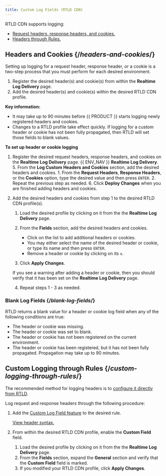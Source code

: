 ```yaml
---
title: Custom Log Fields (RTLD CDN)
---
```


RTLD CDN supports logging:
-   [Request headers, response headers, and cookies.](#headers-and-cookies)
-   [Headers through Rules.](#custom-logging-through-rules)

## Headers and Cookies {/*headers-and-cookies*/}

Setting up logging for a request header, response header, or a cookie is a two-step process that you must perform for each desired environment.

1.   Register the desired header(s) and cookie(s) from within the **Realtime Log Delivery** page.
2.   Add the desired header(s) and cookie(s) within the desired RTLD CDN profile.

**Key information:**

-   It may take up to 90 minutes before {{ PRODUCT }} starts logging newly registered headers and cookies.
-   Changes to a RTLD profile take effect quickly. If logging for a custom header or cookie has not been fully propagated, then RTLD will set those fields to blank values.

**To set up header or cookie logging**

1.  Register the desired request headers, response headers, and cookies on the **Realtime Log Delivery** page.
    {{ ENV_NAV }} **Realtime Log Delivery**.
    5.  From the **Log Custom Headers and Cookies** section, add the desired headers and cookies.
        1.  From the **Request Headers**, **Response Headers**, or the **Cookies** option, type the desired value and then press `ENTER`.
        2.  Repeat the previous step as needed.
    6.  Click **Deploy Changes** when you are finished adding headers and cookies.

2.  Add the desired headers and cookies from step 1 to the desired RTLD CDN profile(s).
    1.  Load the desired profile by clicking on it from the the **Realtime Log Delivery** page.
    2.  From the **Fields** section, add the desired headers and cookies.

        -   Click on the list to add additional headers or cookies.
        -   You may either select the name of the desired header or cookie, or type its name and then press `ENTER`.
        -   Remove a header or cookie by clicking on its `x`.

    3.  Click **Apply Changes**.

    <Callout type="important">

      If you see a warning after adding a header or cookie, then you should verify that it has been set on the **Realtime Log Delivery** page.

    </Callout>

    4.  Repeat steps 1 - 3  as needed.

### Blank Log Fields {/*blank-log-fields*/}

RTLD returns a blank value for a header or cookie log field when any of the following conditions are true:
-   The header or cookie was missing.
-   The header or cookie was set to blank.
-   The header or cookie has not been registered on the current environment.
-   The header or cookie has been registered, but it has not been fully propagated. Propagation may take up to 90 minutes.

## Custom Logging through Rules {/*custom-logging-through-rules*/}

<Callout type="important">

  The recommended method for logging headers is to [configure it directly from RTLD](#headers-and-cookies).

</Callout>

Log request and response headers through the following procedure:

1.  Add the [Custom Log Field feature](/applications/performance/rules/features#custom-log-field) to the desired rule.

    [View header syntax.](/applications/performance/rules/features#custom-log-field)

2.  From within the desired RTLD CDN profile, enable the **Custom Field** field.

    1.  Load the desired profile by clicking on it from the the **Realtime Log Delivery** page.
    2.  From the **Fields** section, expand the **General** section and verify that the **Custom Field** field is marked.
    3.  If you modified your RTLD CDN profile, click **Apply Changes**.
